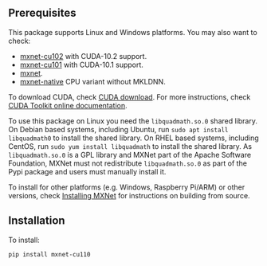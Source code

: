 <!--- Licensed to the Apache Software Foundation (ASF) under one -->
<!--- or more contributor license agreements.  See the NOTICE file -->
<!--- distributed with this work for additional information -->
<!--- regarding copyright ownership.  The ASF licenses this file -->
<!--- to you under the Apache License, Version 2.0 (the -->
<!--- "License"); you may not use this file except in compliance -->
<!--- with the License.  You may obtain a copy of the License at -->

<!---   http://www.apache.org/licenses/LICENSE-2.0 -->

<!--- Unless required by applicable law or agreed to in writing, -->
<!--- software distributed under the License is distributed on an -->
<!--- "AS IS" BASIS, WITHOUT WARRANTIES OR CONDITIONS OF ANY -->
<!--- KIND, either express or implied.  See the License for the -->
<!--- specific language governing permissions and limitations -->
<!--- under the License. -->

Prerequisites
-------------
This package supports Linux and Windows platforms. You may also want to check:
- [mxnet-cu102](https://pypi.python.org/pypi/mxnet-cu102/) with CUDA-10.2 support.
- [mxnet-cu101](https://pypi.python.org/pypi/mxnet-cu101/) with CUDA-10.1 support.
- [mxnet](https://pypi.python.org/pypi/mxnet/).
- [mxnet-native](https://pypi.python.org/pypi/mxnet-native/) CPU variant without MKLDNN.

To download CUDA, check [CUDA download](https://developer.nvidia.com/cuda-downloads). For more instructions, check [CUDA Toolkit online documentation](http://docs.nvidia.com/cuda/index.html).

To use this package on Linux you need the `libquadmath.so.0` shared library. On
Debian based systems, including Ubuntu, run `sudo apt install libquadmath0` to
install the shared library. On RHEL based systems, including CentOS, run `sudo
yum install libquadmath` to install the shared library. As `libquadmath.so.0` is
a GPL library and MXNet part of the Apache Software Foundation, MXNet must not
redistribute `libquadmath.so.0` as part of the Pypi package and users must
manually install it.

To install for other platforms (e.g. Windows, Raspberry Pi/ARM) or other versions, check [Installing MXNet](https://mxnet.incubator.apache.org/versions/master/install/index.html) for instructions on building from source.

Installation
------------
To install:
```bash
pip install mxnet-cu110
```
